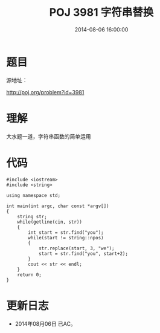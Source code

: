 ﻿---
title: POJ 3981 字符串替换
date: 2014-08-06 16:00:00
tags: [ACM, POJ, C, 字符串]
categories: Exercise
toc: true
---
# 题目
源地址：

http://poj.org/problem?id=3981

# 理解
大水题一道，字符串函数的简单运用

<!-- more -->

# 代码

```
#include <iostream>
#include <string>

using namespace std;

int main(int argc, char const *argv[])
{
	string str;
	while(getline(cin, str))
	{
		int start = str.find("you");
		while(start != string::npos)
		{
			str.replace(start, 3, "we");
			start = str.find("you", start+2);
		}
		cout << str << endl;
	}
	return 0;
}

```

# 更新日志
- 2014年08月06日 已AC。